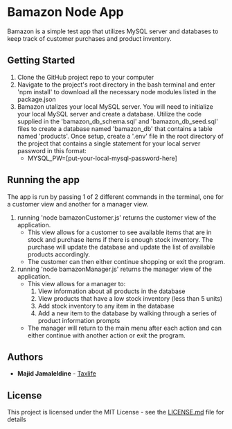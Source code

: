 # Bamazon Node App

Bamazon is a simple test app that utilizes MySQL server and databases to keep track of customer purchases and product inventory.

## Getting Started

1. Clone the GitHub project repo to your computer 
2. Navigate to the project's root directory in the bash terminal and enter 'npm install' to download all the necessary node modules listed in the package.json
3. Bamazon utalizes your local MySQL server. You will need to initialize your local MySQL server and create a database. Utilize the code supplied in the 'bamazon_db_schema.sql' and 'bamazon_db_seed.sql' files to create a database named 'bamazon_db' that contains a table named 'products'. Once setup, create a '.env' file in the root directory of the project that contains a single statement for your local server password in this format:
    * MYSQL_PW=[put-your-local-mysql-password-here]

## Running the app

The app is run by passing 1 of 2 different commands in the terminal, one for a customer view and another for a manager view. 
1. running 'node bamazonCustomer.js' returns the customer view of the application.
    * This view allows for a customer to see available items that are in stock and purchase items if there is enough stock inventory. The purchase will update the database and update the list of available products accordingly. 
    * The customer can then either continue shopping or exit the program.
2. running 'node bamazonManager.js' returns the manager view of the application.
    * This view allows for a manager to:
        1. View information about all products in the database
        2. View products that have a low stock inventory (less than 5 units)
        3. Add stock inventory to any item in the database
        4. Add a new item to the database by walking through a series of product information prompts
    * The manager will return to the main menu after each action and can either continue with another action or exit the program.


## Authors

* **Majid Jamaleldine** - [Taxlife](https://github.com/taxlife)

## License

This project is licensed under the MIT License - see the [LICENSE.md](LICENSE.md) file for details